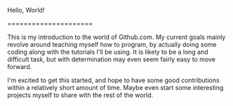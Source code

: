 Hello, World!

=====================

This is my introduction to the world of Github.com.
My current goals mainly revolve around teaching myself
how to program, by actually doing some coding along
with the tutorials I'll be using. It is likely to be
a long and difficult task, but with determination may
even seem fairly easy to move forward.

I'm excited to get this started, and hope to have some
good contributions within a relatively short amount of
time. Maybe even start some interesting projects myself
to share with the rest of the world.
